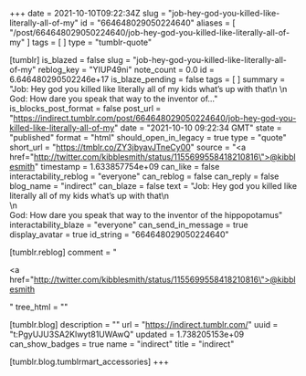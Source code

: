 +++
date = 2021-10-10T09:22:34Z
slug = "job-hey-god-you-killed-like-literally-all-of-my"
id = "664648029050224640"
aliases = [ "/post/664648029050224640/job-hey-god-you-killed-like-literally-all-of-my" ]
tags = [ ]
type = "tumblr-quote"

[tumblr]
is_blazed = false
slug = "job-hey-god-you-killed-like-literally-all-of-my"
reblog_key = "YIUP49ni"
note_count = 0.0
id = 6.646480290502246e+17
is_blaze_pending = false
tags = [ ]
summary = "Job: Hey god you killed like literally all of my kids what’s up with that\n \n God: How dare you speak that way to the inventor of..."
is_blocks_post_format = false
post_url = "https://indirect.tumblr.com/post/664648029050224640/job-hey-god-you-killed-like-literally-all-of-my"
date = "2021-10-10 09:22:34 GMT"
state = "published"
format = "html"
should_open_in_legacy = true
type = "quote"
short_url = "https://tmblr.co/ZY3jbyavJTneCy00"
source = "<a href=\"http://twitter.com/kibblesmith/status/1155699558418210816\">@kibblesmith</a>"
timestamp = 1.633857754e+09
can_like = false
interactability_reblog = "everyone"
can_reblog = false
can_reply = false
blog_name = "indirect"
can_blaze = false
text = "Job: Hey god you killed like literally all of my kids what’s up with that\n<br/>\n<br/>God: How dare you speak that way to the inventor of the hippopotamus"
interactability_blaze = "everyone"
can_send_in_message = true
display_avatar = true
id_string = "664648029050224640"

[tumblr.reblog]
comment = "<p><a href=\"http://twitter.com/kibblesmith/status/1155699558418210816\">@kibblesmith</a></p>"
tree_html = ""

[tumblr.blog]
description = ""
url = "https://indirect.tumblr.com/"
uuid = "t:PgyUJU3SA2Klwyt81UWAwQ"
updated = 1.738205153e+09
can_show_badges = true
name = "indirect"
title = "indirect"

[tumblr.blog.tumblrmart_accessories]
+++
